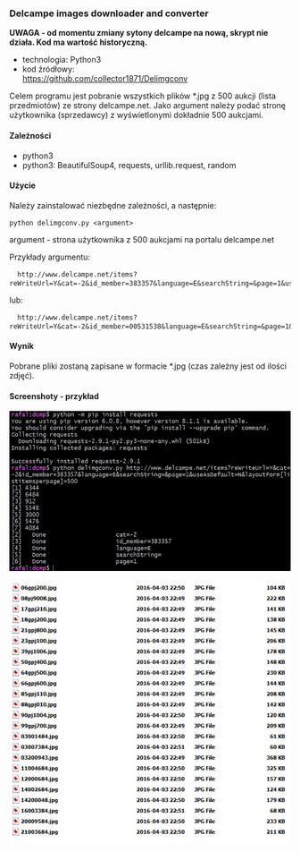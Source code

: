### Delcampe images downloader and converter

**UWAGA - od momentu zmiany sytony delcampe na nową, skrypt nie działa. Kod ma wartość historyczną.**

* technologia: Python3
* kod źródłowy:   
https://github.com/collector1871/Delimgconv   

Celem programu jest pobranie wszystkich plików *.jpg z 500 aukcji (lista przedmiotów) ze strony delcampe.net.
Jako argument należy podać stronę użytkownika (sprzedawcy) z wyświetlonymi dokładnie 500 aukcjami.

#### Zależności

- python3
- python3: BeautifulSoup4, requests, urllib.request, random 

#### Użycie

Należy zainstalować niezbędne zależności, a następnie:

	python delimgconv.py <argument>

argument - strona użytkownika z 500 aukcjami na portalu delcampe.net

Przykłady argumentu:


      http://www.delcampe.net/items?reWriteUrl=Y&cat=-2&id_member=383357&language=E&searchString=&page=1&useAsDefault=N&layoutForm[listitemsperpage]=500

lub:  

      http://www.delcampe.net/items?reWriteUrl=Y&cat=-2&id_member=00531538&language=E&searchString=&page=1&useAsDefault=N&layoutForm[listitemsperpage]=500

#### Wynik
	
Pobrane pliki zostaną zapisane w formacie *.jpg (czas zależny jest od ilości zdjęć).

#### Screenshoty - przykład

![Start](https://raw.githubusercontent.com/collector1871/Delimgconv/master/Delimgconv1.jpg)

![pobrane fotki](https://raw.githubusercontent.com/collector1871/Delimgconv/master/Delimgconv2.jpg)
